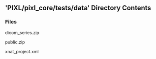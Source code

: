 ## 'PIXL/pixl_core/tests/data' Directory Contents

### Files

dicom_series.zip

public.zip

xnat_project.xml

